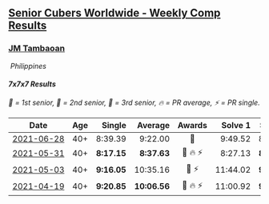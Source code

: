 <style>table {white-space: nowrap;}</style>
<link rel="stylesheet" type="text/css" href="/scw-comp/css/flags.css" />

## [Senior Cubers Worldwide - Weekly Comp Results](/scw-comp/results/)
### [JM Tambaoan](README.md)

<i class="flag flag-PH" />&nbsp;Philippines

#### 7x7x7 Results

<span style="white-space: nowrap;">🥇 = 1st senior</span>, <span style="white-space: nowrap;">🥈 = 2nd senior</span>, <span style="white-space: nowrap;">🥉 = 3rd senior</span>, <span style="white-space: nowrap;">🔥 = PR average</span>, <span style="white-space: nowrap;">⚡ = PR single</span>.

| Date | Age | Single | Average | Awards | Solve 1 | Solve 2 | Solve 3 | Video |
| :--: | :--: | --: | --: | :--: | --: | --: | --: | :-- |
| [2021-06-28](../../results/2021-06-28/777.md) | 40+ | 8:39.39 | 9:22.00 | 🥈 | 9:49.52 | 8:39.39 | 9:37.09 | [Desktop](https://www.facebook.com/events/248738199926629/permalink/256190055848110) / [Mobile](https://m.facebook.com/events/248738199926629?view=permalink&id=256190055848110) |
| [2021-05-31](../../results/2021-05-31/777.md) | 40+ | **8:17.15** | **8:37.63** | 🥇 🔥 ⚡ | 8:27.13 | **8:17.15** | 9:08.60 | [Desktop](https://www.facebook.com/events/1677723082618127/permalink/1686636788393423) / [Mobile](https://m.facebook.com/events/1677723082618127?view=permalink&id=1686636788393423) |
| [2021-05-03](../../results/2021-05-03/777.md) | 40+ | **9:16.05** | 10:35.16 | 🥉 ⚡ | 11:44.02 | **9:16.05** | 10:45.40 | [Desktop](https://www.facebook.com/events/158701836186375/permalink/163775419012350) / [Mobile](https://m.facebook.com/events/158701836186375?view=permalink&id=163775419012350) |
| [2021-04-19](../../results/2021-04-19/777.md) | 40+ | **9:20.85** | **10:06.56** | 🥉 🔥 ⚡ | 11:00.92 | **9:20.85** | 9:57.91 | [Desktop](https://www.facebook.com/events/1009195762821458/permalink/1014371395637228) / [Mobile](https://m.facebook.com/events/1009195762821458?view=permalink&id=1014371395637228) |


<!-- Global site tag (gtag.js) - Google Analytics -->
<script async src="https://www.googletagmanager.com/gtag/js?id=UA-86348435-3"></script>
<script>window.dataLayer = window.dataLayer || []; function gtag() {dataLayer.push(arguments);} gtag('js', new Date()); gtag('config', 'UA-86348435-3');</script>

